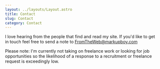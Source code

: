 ```yaml
---
layout: ../layouts/Layout.astro
title: Contact
slug: Contact
category: Contact
---
```


I love hearing from the people that find and read my site. If you'd like to get in touch feel free to send a note to [FromTheWeb@markupboy.com](mailto:fromtheweb@markupboy.com)

Please note: I'm currently not taking on freelance work or looking for job opportunities so the likelihood of a response to a recruitment or freelance request is exceedingly low.
